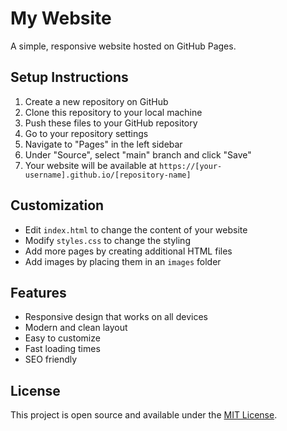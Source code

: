 # My Website

A simple, responsive website hosted on GitHub Pages.

## Setup Instructions

1. Create a new repository on GitHub
2. Clone this repository to your local machine
3. Push these files to your GitHub repository
4. Go to your repository settings
5. Navigate to "Pages" in the left sidebar
6. Under "Source", select "main" branch and click "Save"
7. Your website will be available at `https://[your-username].github.io/[repository-name]`

## Customization

- Edit `index.html` to change the content of your website
- Modify `styles.css` to change the styling
- Add more pages by creating additional HTML files
- Add images by placing them in an `images` folder

## Features

- Responsive design that works on all devices
- Modern and clean layout
- Easy to customize
- Fast loading times
- SEO friendly

## License

This project is open source and available under the [MIT License](LICENSE). 